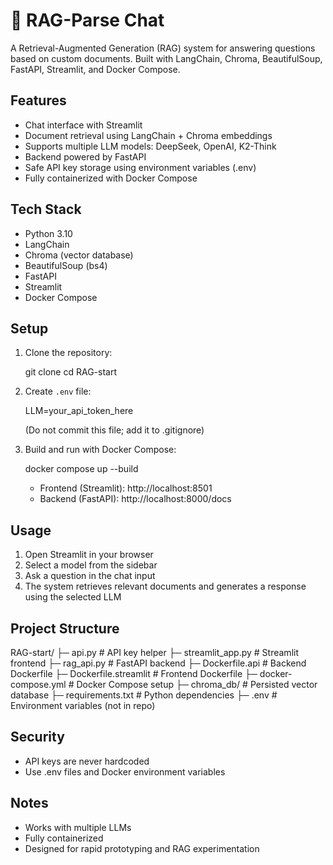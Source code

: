# 🧠 RAG-Parse Chat

A Retrieval-Augmented Generation (RAG) system for answering questions based on custom documents. Built with LangChain, Chroma, BeautifulSoup, FastAPI, Streamlit, and Docker Compose.

## Features

- Chat interface with Streamlit
- Document retrieval using LangChain + Chroma embeddings
- Supports multiple LLM models: DeepSeek, OpenAI, K2-Think
- Backend powered by FastAPI
- Safe API key storage using environment variables (.env)
- Fully containerized with Docker Compose

## Tech Stack

- Python 3.10
- LangChain
- Chroma (vector database)
- BeautifulSoup (bs4)
- FastAPI
- Streamlit
- Docker Compose

## Setup

1. Clone the repository:

   git clone <your-repo-url>
   cd RAG-start

2. Create `.env` file:

   LLM=your_api_token_here

   (Do not commit this file; add it to .gitignore)

3. Build and run with Docker Compose:

   docker compose up --build

   - Frontend (Streamlit): http://localhost:8501
   - Backend (FastAPI): http://localhost:8000/docs

## Usage

1. Open Streamlit in your browser
2. Select a model from the sidebar
3. Ask a question in the chat input
4. The system retrieves relevant documents and generates a response using the selected LLM

## Project Structure

RAG-start/
├─ api.py                 # API key helper
├─ streamlit_app.py       # Streamlit frontend
├─ rag_api.py             # FastAPI backend
├─ Dockerfile.api         # Backend Dockerfile
├─ Dockerfile.streamlit   # Frontend Dockerfile
├─ docker-compose.yml     # Docker Compose setup
├─ chroma_db/             # Persisted vector database
├─ requirements.txt       # Python dependencies
├─ .env                   # Environment variables (not in repo)

## Security

- API keys are never hardcoded
- Use .env files and Docker environment variables

## Notes

- Works with multiple LLMs
- Fully containerized
- Designed for rapid prototyping and RAG experimentation
